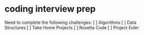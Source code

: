 # coding interview prep
Need to complete the following challenges:
[ ] Algorithms
[ ] Data Structures
[ ] Take Home Projects
[ ] Rosetta Code
[ ] Project Euler